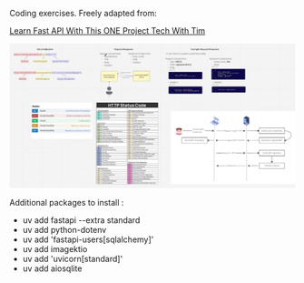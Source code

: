 Coding exercises. Freely adapted from:

[Learn Fast API With This ONE Project Tech With Tim](https://www.youtube.com/watch?v=SR5NYCdzKkc)


![alt text](image-1.png)

Additional packages to install :
- uv add fastapi --extra standard
- uv add python-dotenv
- uv add 'fastapi-users[sqlalchemy]'  <!-- PLEASE notethe braket to savoid 'globbing' -->
- uv add imagektio
- uv add 'uvicorn[standard]'  <!-- PLEASE notethe braket to savoid 'globbing' -->
- uv add aiosqlite